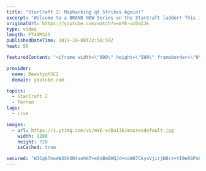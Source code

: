 ```yaml
---
title: "StarCraft 2: Maphacking qt Strikes Again!"
excerpt: "Welcome to a BRAND NEW Series on the StarCraft ladder! This is the \"Mass Marines to Grandmaster\" challenge, where the only attacking unit that I'm allowed to make is Marines - and that's it! I am allowed to make Medivacs just so that the gaemplay is not too monotonous, but I believe I could even make"
originalUrl: https://youtube.com/watch?v=mYE-vcDaIJk
type: video
length: PT40M32S
publishedDateTime: 2019-10-08T22:58:59Z
heat: 50

featuredContent: "<iframe width=\"800\" height=\"500\" frameborder=\"0\" src=\"https://www.youtube.com/embed/mYE-vcDaIJk\" allow=\"accelerometer; autoplay; encrypted-media; gyroscope; picture-in-picture\" allowfullscreen></iframe>"

provider:
  name: BeastyqtSC2
  domain: youtube.com

topics:
  - StarCraft 2
  - Terran
tags:
  - Live

images:
  - url: https://i.ytimg.com/vi/mYE-vcDaIJk/maxresdefault.jpg
    width: 1280
    height: 720
    isCached: true

secured: "WJCgk7noeW3XkOR4sehkT+e0zBmEHQJd+voWO7CkyxVjirjN8rz+tI9eR6Pm9mWUo0x5m8M0af6r50C0kw1Xf4MBCsAtHzfC+iyXdpYfjWVTwZEfKCNJVcnu6zQ5rX0oO6WaL4nVxKTidNzGbM5qlgilL194gph9NXPi1kTNAj6cQqhg4r7Jwo91ZlIbgxIvMbkguz4lCKU/nDZjg+NuvRhCCTbxI0s+O/KXVS6cj5kzaTttm0RUEz7V6vuEqujOwLyiODRH6KBZMH51yq3OgqeIGYkRvSqtxX7reuTE9ep+31HjcA4d7catYDjJjfn1ryfNnOWfrrEJU5Gwr/1Gk70Y9JlgIXN/YfBkt3Pbilj1jMt6yMCOez5TRMm6n15Io4qdsUYO5IOmANwqewHeHpHeQi1GBtF5HkHaaO8qoHM=;EieDOKmgPv0cjmHdyJpJPg=="
---
```


